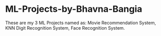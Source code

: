 # ML-Projects-by-Bhavna-Bangia
These are my 3 ML Projects named as:
Movie Recommendation System,
KNN Digit Recognition System,
Face Recognition System.

